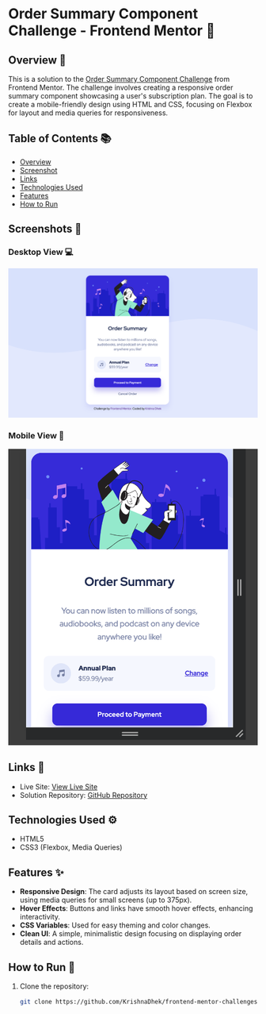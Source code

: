 # Order Summary Component Challenge - Frontend Mentor 🎨

## Overview 🌟

This is a solution to the [Order Summary Component Challenge](https://www.frontendmentor.io/challenges/order-summary-component-QlPmajDUj) from Frontend Mentor. The challenge involves creating a responsive order summary component showcasing a user's subscription plan. The goal is to create a mobile-friendly design using HTML and CSS, focusing on Flexbox for layout and media queries for responsiveness.

## Table of Contents 📚

- [Overview](#overview)
- [Screenshot](#screenshot)
- [Links](#links)
- [Technologies Used](#technologies-used)
- [Features](#features)
- [How to Run](#how-to-run)

## Screenshots 📸

### Desktop View 💻
![Order Summary Component](./images/desktop-design.png)

### Mobile View 📱
![Order Summary Component](./images/mobile-design.png)

## Links 🔗

- Live Site: [View Live Site](https://radiant-chimera-f80273.netlify.app/)
- Solution Repository: [GitHub Repository](https://github.com/KrishnaDhek/frontend-mentor-challenges)

## Technologies Used ⚙️

- HTML5
- CSS3 (Flexbox, Media Queries)

## Features ✨

- **Responsive Design**: The card adjusts its layout based on screen size, using media queries for small screens (up to 375px).
- **Hover Effects**: Buttons and links have smooth hover effects, enhancing interactivity.
- **CSS Variables**: Used for easy theming and color changes.
- **Clean UI**: A simple, minimalistic design focusing on displaying order details and actions.

## How to Run 🚀

1. Clone the repository:
   ```bash
   git clone https://github.com/KrishnaDhek/frontend-mentor-challenges
